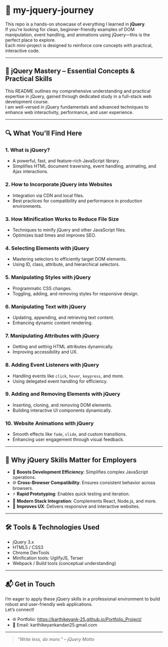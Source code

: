 # 🧩 my-jquery-journey

This repo is a hands-on showcase of everything I learned in **jQuery**.  
If you're looking for clean, beginner-friendly examples of DOM manipulation, event handling, and animations using jQuery—this is the perfect place to explore.  
Each mini-project is designed to reinforce core concepts with practical, interactive code.

---

## 📘 jQuery Mastery – Essential Concepts & Practical Skills

This README outlines my comprehensive understanding and practical expertise in jQuery, gained through dedicated study in a full-stack web development course.  
I am well-versed in jQuery fundamentals and advanced techniques to enhance web interactivity, performance, and user experience.

---

## 🔍 What You'll Find Here

### 1. What is jQuery?
- A powerful, fast, and feature-rich JavaScript library.
- Simplifies HTML document traversing, event handling, animating, and Ajax interactions.

### 2. How to Incorporate jQuery into Websites
- Integration via CDN and local files.
- Best practices for compatibility and performance in production environments.

### 3. How Minification Works to Reduce File Size
- Techniques to minify jQuery and other JavaScript files.
- Optimizes load times and improves SEO.

### 4. Selecting Elements with jQuery
- Mastering selectors to efficiently target DOM elements.
- Using ID, class, attribute, and hierarchical selectors.

### 5. Manipulating Styles with jQuery
- Programmatic CSS changes.
- Toggling, adding, and removing styles for responsive design.

### 6. Manipulating Text with jQuery
- Updating, appending, and retrieving text content.
- Enhancing dynamic content rendering.

### 7. Manipulating Attributes with jQuery
- Getting and setting HTML attributes dynamically.
- Improving accessibility and UX.

### 8. Adding Event Listeners with jQuery
- Handling events like `click`, `hover`, `keypress`, and more.
- Using delegated event handling for efficiency.

### 9. Adding and Removing Elements with jQuery
- Inserting, cloning, and removing DOM elements.
- Building interactive UI components dynamically.

### 10. Website Animations with jQuery
- Smooth effects like `fade`, `slide`, and custom transitions.
- Enhancing user engagement through visual feedback.

---

## 💼 Why jQuery Skills Matter for Employers

- 🚀 **Boosts Development Efficiency**: Simplifies complex JavaScript operations.
- 🌐 **Cross-Browser Compatibility**: Ensures consistent behavior across browsers.
- ⚡ **Rapid Prototyping**: Enables quick testing and iteration.
- 🔗 **Modern Stack Integration**: Complements React, Node.js, and more.
- 🎯 **Improves UX**: Delivers responsive and interactive websites.

---

## 🛠️ Tools & Technologies Used

- jQuery 3.x  
- HTML5 / CSS3  
- Chrome DevTools  
- Minification tools: UglifyJS, Terser  
- Webpack / Build tools (conceptual understanding)

---

## 📬 Get in Touch

I’m eager to apply these jQuery skills in a professional environment to build robust and user-friendly web applications.  
Let’s connect!

- 🌐 Portfolio: https://karthikeyank-25.github.io/Portfolio_Project/  
- 📧 Email: karthikeyankandan25.gmail.com

---

> _“Write less, do more.” – jQuery Motto_
